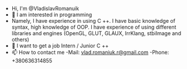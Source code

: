 - Hi, I'm @VladislavRomanuik
- 👀 I am interested in programming
- Namely, I have experience in using C ++. I have basic knowledge of syntax, high knowledge of OOP. I have experience of using different libraries and engines (OpenGL, GLUT, GLAUX, IrrKlang, stbiImage and others)
- 💞️ I want to get a job Intern / Junior C ++
- 📫 How to contact me
-Mail: vlad.romaniuk.r@gmail.com
-Phone: +380636314855

<!---
VladislavRomanuik/VladislavRomanuik is a ✨ special ✨ repository because its `README.md` (this file) appears on your GitHub profile.
You can click the Preview link to take a look at your changes.
--->
